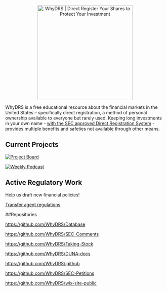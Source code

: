 <div align="center">
<a href="https://www.whydrs.org"><img alt="WhyDRS | Direct Register Your Shares to Protect Your Investment" src="https://dao.whydrs.org/imgs/brand/jpg/url-rounded.jpg" width="300" /></a>
<br/></div>

WhyDRS is a free educational resource about the financial markets in the United States – specifically direct registration, a method of personal ownership available to everyone but rarely used. Keeping long investments in your own name - [with the SEC approved Direct Registration System](https://www.sec.gov/resources-for-investors/investor-alerts-bulletins/investorpubsholdsechtm) - provides multiple benefits and safeties not available through other means.

## Current Projects

[![Project Board](https://img.shields.io/badge/Project-Boards-blue)](https://github.com/orgs/whydrs/projects)

[![Weekly Podcast](https://img.shields.io/badge/Weekly-Podcast-purple)](https://linktr.ee/takingstockpodcast)

## Active Regulatory Work

Help us draft new financial policies!

[Transfer agent regulations](https://github.com/WhyDRS/SEC-Comments/blob/main/TAR-S7-27-15.md)

##Repositories

https://github.com/WhyDRS/Database

https://github.com/WhyDRS/SEC-Comments

https://github.com/WhyDRS/Taking-Stock

https://github.com/WhyDRS/DUNA-docs

https://github.com/WhyDRS/.github

https://github.com/WhyDRS/SEC-Petitions

https://github.com/WhyDRS/wix-site-public
